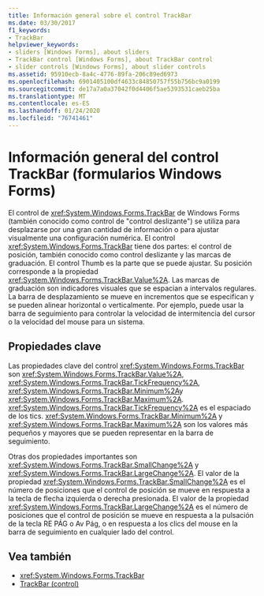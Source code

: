 ```yaml
---
title: Información general sobre el control TrackBar
ms.date: 03/30/2017
f1_keywords:
- TrackBar
helpviewer_keywords:
- sliders [Windows Forms], about sliders
- TrackBar control [Windows Forms], about TrackBar control
- slider controls [Windows Forms], about slider controls
ms.assetid: 95910ecb-8a4c-4776-89fa-206c89ed6973
ms.openlocfilehash: 6901405100df4633c84850757f55b756bc9a0199
ms.sourcegitcommit: de17a7a0a37042f0d4406f5ae5393531caeb25ba
ms.translationtype: MT
ms.contentlocale: es-ES
ms.lasthandoff: 01/24/2020
ms.locfileid: "76741461"
---
```

# <a name="trackbar-control-overview-windows-forms"></a>Información general del control TrackBar (formularios Windows Forms)
El control de <xref:System.Windows.Forms.TrackBar> de Windows Forms (también conocido como control de "control deslizante") se utiliza para desplazarse por una gran cantidad de información o para ajustar visualmente una configuración numérica. El control <xref:System.Windows.Forms.TrackBar> tiene dos partes: el control de posición, también conocido como control deslizante y las marcas de graduación. El control Thumb es la parte que se puede ajustar. Su posición corresponde a la propiedad <xref:System.Windows.Forms.TrackBar.Value%2A>. Las marcas de graduación son indicadores visuales que se espacian a intervalos regulares. La barra de desplazamiento se mueve en incrementos que se especifican y se pueden alinear horizontal o verticalmente. Por ejemplo, puede usar la barra de seguimiento para controlar la velocidad de intermitencia del cursor o la velocidad del mouse para un sistema.  
  
## <a name="key-properties"></a>Propiedades clave  
 Las propiedades clave del control <xref:System.Windows.Forms.TrackBar> son <xref:System.Windows.Forms.TrackBar.Value%2A>, <xref:System.Windows.Forms.TrackBar.TickFrequency%2A>, <xref:System.Windows.Forms.TrackBar.Minimum%2A>y <xref:System.Windows.Forms.TrackBar.Maximum%2A>. <xref:System.Windows.Forms.TrackBar.TickFrequency%2A> es el espaciado de los tics. <xref:System.Windows.Forms.TrackBar.Minimum%2A> y <xref:System.Windows.Forms.TrackBar.Maximum%2A> son los valores más pequeños y mayores que se pueden representar en la barra de seguimiento.  
  
 Otras dos propiedades importantes son <xref:System.Windows.Forms.TrackBar.SmallChange%2A> y <xref:System.Windows.Forms.TrackBar.LargeChange%2A>. El valor de la propiedad <xref:System.Windows.Forms.TrackBar.SmallChange%2A> es el número de posiciones que el control de posición se mueve en respuesta a la tecla de flecha izquierda o derecha presionada. El valor de la propiedad <xref:System.Windows.Forms.TrackBar.LargeChange%2A> es el número de posiciones que el control de posición se mueve en respuesta a la pulsación de la tecla RE PÁG o Av Pág, o en respuesta a los clics del mouse en la barra de seguimiento en cualquier lado del control.  
  
## <a name="see-also"></a>Vea también

- <xref:System.Windows.Forms.TrackBar>
- [TrackBar (control)](trackbar-control-windows-forms.md)
